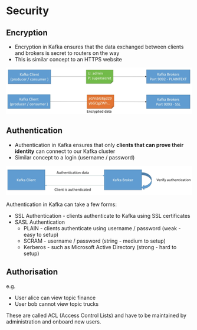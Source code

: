 # Security

## Encryption

- Encryption in Kafka ensures that the data exchanged between clients and brokers is secret to routers on the way
- This is similar concept to an HTTPS website

![Encryption](images/encryption.png)

## Authentication

- Authentication in Kafka ensures that only **clients that can prove their identity** can connect to our Kafka cluster
- Similar concept to a login (username / password)

![Authentication](images/authentication.png)

Authentication in Kafka can take a few forms:

- SSL Authentication - clients authenticate to Kafka using SSL certificates
- SASL Authentication
  - PLAIN - clients authenticate using username / password (weak - easy to setup)
  - SCRAM - username / password (string - medium to setup)
  - Kerberos - such as Microsoft Active Directory (strong - hard to setup)

## Authorisation

e.g.

- User alice can view topic finance
- User bob cannot view topic trucks

These are called ACL (Access Control Lists) and have to be maintained by administration and onboard new users.